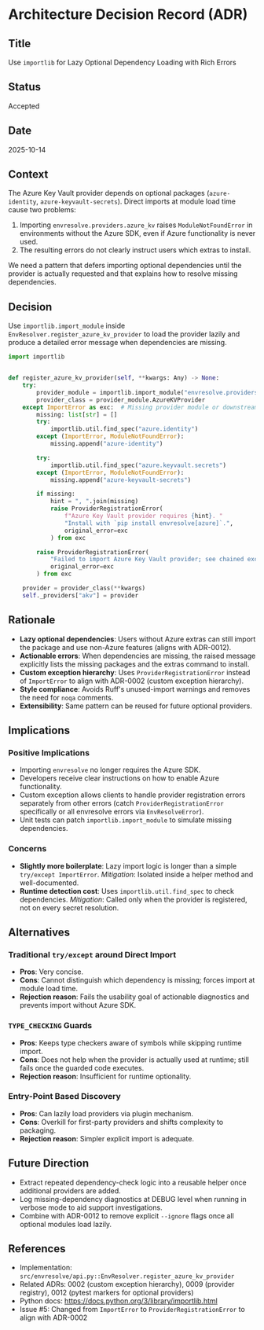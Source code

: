 # Architecture Decision Record (ADR)

## Title

Use `importlib` for Lazy Optional Dependency Loading with Rich Errors

## Status

Accepted

## Date

2025-10-14

## Context

The Azure Key Vault provider depends on optional packages (`azure-identity`, `azure-keyvault-secrets`). Direct imports at module load time cause two problems:

1. Importing `envresolve.providers.azure_kv` raises `ModuleNotFoundError` in environments without the Azure SDK, even if Azure functionality is never used.
2. The resulting errors do not clearly instruct users which extras to install.

We need a pattern that defers importing optional dependencies until the provider is actually requested and that explains how to resolve missing dependencies.

## Decision

Use `importlib.import_module` inside `EnvResolver.register_azure_kv_provider` to load the provider lazily and produce a detailed error message when dependencies are missing.

```python
import importlib


def register_azure_kv_provider(self, **kwargs: Any) -> None:
    try:
        provider_module = importlib.import_module("envresolve.providers.azure_kv")
        provider_class = provider_module.AzureKVProvider
    except ImportError as exc:  # Missing provider module or downstream deps
        missing: list[str] = []
        try:
            importlib.util.find_spec("azure.identity")
        except (ImportError, ModuleNotFoundError):
            missing.append("azure-identity")

        try:
            importlib.util.find_spec("azure.keyvault.secrets")
        except (ImportError, ModuleNotFoundError):
            missing.append("azure-keyvault-secrets")

        if missing:
            hint = ", ".join(missing)
            raise ProviderRegistrationError(
                f"Azure Key Vault provider requires {hint}. "
                "Install with `pip install envresolve[azure]`.",
                original_error=exc
            ) from exc

        raise ProviderRegistrationError(
            "Failed to import Azure Key Vault provider; see chained exception for details.",
            original_error=exc
        ) from exc

    provider = provider_class(**kwargs)
    self._providers["akv"] = provider
```

## Rationale

- **Lazy optional dependencies**: Users without Azure extras can still import the package and use non-Azure features (aligns with ADR-0012).
- **Actionable errors**: When dependencies are missing, the raised message explicitly lists the missing packages and the extras command to install.
- **Custom exception hierarchy**: Uses `ProviderRegistrationError` instead of `ImportError` to align with ADR-0002 (custom exception hierarchy).
- **Style compliance**: Avoids Ruff's unused-import warnings and removes the need for `noqa` comments.
- **Extensibility**: Same pattern can be reused for future optional providers.

## Implications

### Positive Implications

- Importing `envresolve` no longer requires the Azure SDK.
- Developers receive clear instructions on how to enable Azure functionality.
- Custom exception allows clients to handle provider registration errors separately from other errors (catch `ProviderRegistrationError` specifically or all envresolve errors via `EnvResolveError`).
- Unit tests can patch `importlib.import_module` to simulate missing dependencies.

### Concerns

- **Slightly more boilerplate**: Lazy import logic is longer than a simple `try/except ImportError`. *Mitigation*: Isolated inside a helper method and well-documented.
- **Runtime detection cost**: Uses `importlib.util.find_spec` to check dependencies. *Mitigation*: Called only when the provider is registered, not on every secret resolution.

## Alternatives

### Traditional `try/except` around Direct Import

- **Pros**: Very concise.
- **Cons**: Cannot distinguish which dependency is missing; forces import at module load time.
- **Rejection reason**: Fails the usability goal of actionable diagnostics and prevents import without Azure SDK.

### `TYPE_CHECKING` Guards

- **Pros**: Keeps type checkers aware of symbols while skipping runtime import.
- **Cons**: Does not help when the provider is actually used at runtime; still fails once the guarded code executes.
- **Rejection reason**: Insufficient for runtime optionality.

### Entry-Point Based Discovery

- **Pros**: Can lazily load providers via plugin mechanism.
- **Cons**: Overkill for first-party providers and shifts complexity to packaging.
- **Rejection reason**: Simpler explicit import is adequate.

## Future Direction

- Extract repeated dependency-check logic into a reusable helper once additional providers are added.
- Log missing-dependency diagnostics at DEBUG level when running in verbose mode to aid support investigations.
- Combine with ADR-0012 to remove explicit `--ignore` flags once all optional modules load lazily.

## References

- Implementation: `src/envresolve/api.py::EnvResolver.register_azure_kv_provider`
- Related ADRs: 0002 (custom exception hierarchy), 0009 (provider registry), 0012 (pytest markers for optional providers)
- Python docs: https://docs.python.org/3/library/importlib.html
- Issue #5: Changed from `ImportError` to `ProviderRegistrationError` to align with ADR-0002
